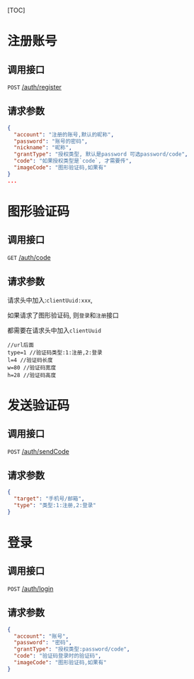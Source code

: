 [TOC]

# 注册账号

## 调用接口

`POST` [/auth/register]()

## 请求参数

```json
{
  "account": "注册的账号,默认的昵称",
  "password": "账号的密码",
  "nickname": "昵称",
  "grantType": "授权类型, 默认是password 可选password/code",
  "code": "如果授权类型是`code`, 才需要传",
  "imageCode": "图形验证码,如果有"
}
...
```

# 图形验证码

## 调用接口

`GET` [/auth/code]()

## 请求参数

请求头中加入:`clientUuid:xxx`,

如果请求了图形验证码, 则`登录`和`注册`接口

都需要在请求头中加入`clientUuid`

```
//url后面
type=1 //验证码类型:1:注册,2:登录
l=4 //验证码长度
w=80 //验证码宽度
h=28 //验证码高度
```

# 发送验证码

## 调用接口

`POST` [/auth/sendCode]()

## 请求参数

```json
{
  "target": "手机号/邮箱",
  "type": "类型:1:注册,2:登录"
}
```

# 登录

## 调用接口

`POST` [/auth/login]()

## 请求参数

```json
{
  "account": "账号",
  "password": "密码",
  "grantType": "授权类型:password/code",
  "code": "验证码登录时的验证码",
  "imageCode": "图形验证码,如果有"
}
```

